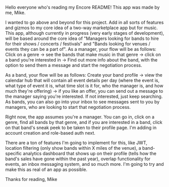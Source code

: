Hello everyone who's reading my Encore README!
This app was made by me, Mike.

I wanted to go above and beyond for this project. Add in all sorts of features and gizmos to my core idea of a two-way marketplace app but for music. 
This app, although currently in progress (very early stages of development), will be based around the core idea of "Managers looking for bands to hire for their shows / concerts / festivals" and 
"Bands looking for venues / events they can be a part of". As a manager, your flow will be as follows: Click on a genre -> see the bands that make music in that genre -> click on a band you're interested in 
-> Find out more info about the band, with the option to send them a message and start the negotiation process.

As a band, your flow will be as follows: Create your band profile -> view the calendar hub that will contain all event details per day (where the event is, what type of event it is, what time slot is it for,
who the manager is, and how much they're offering) -> if you like an offer, you can send out a message to the manager saying you're interested. If not interested, just keep searching. As bands, you can also go into your inbox to see messages sent to you by managers, who are looking to start that negotiation process.

Right now, the app assumes you're a manager. You can go in, click on a genre, find all bands by that genre, and if you are interested in a band, click on that band's sneak peek to be taken to their profile page. I'm adding in account creation and role-based auth next.

There are a ton of features I'm going to implement for this, like JWT, location filtering (only show bands within X miles of the venue), a band-specific analytics dashboard that shows up on their profile (tells how the band's sales have gone within the past year), overlap functionality for events, an inbox messaging system, and so much more. I'm going to try and make this as real of an app as possible. 

Thanks for reading,
Mike
